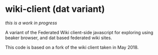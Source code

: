 # wiki-client (dat variant)

*this is a work in progress*

A variant of the Federated Wiki client-side javascript for exploring using beaker browser, and dat based federated wiki sites.

This code is based on a fork of the wiki client taken in May 2018.
